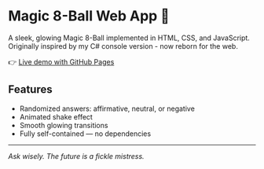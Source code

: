 # Magic 8-Ball Web App 🎱

A sleek, glowing Magic 8-Ball implemented in HTML, CSS, and JavaScript.  
Originally inspired by my C# console version - now reborn for the web.


👉 [Live demo with GitHub Pages](https://dude-romLeipzig.github.io/magic8ball)

## Features
- Randomized answers: affirmative, neutral, or negative
- Animated shake effect
- Smooth glowing transitions
- Fully self-contained — no dependencies

---

*Ask wisely. The future is a fickle mistress.*
